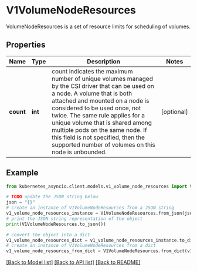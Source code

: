 # V1VolumeNodeResources

VolumeNodeResources is a set of resource limits for scheduling of volumes.

## Properties

Name | Type | Description | Notes
------------ | ------------- | ------------- | -------------
**count** | **int** | count indicates the maximum number of unique volumes managed by the CSI driver that can be used on a node. A volume that is both attached and mounted on a node is considered to be used once, not twice. The same rule applies for a unique volume that is shared among multiple pods on the same node. If this field is not specified, then the supported number of volumes on this node is unbounded. | [optional] 

## Example

```python
from kubernetes_asyncio.client.models.v1_volume_node_resources import V1VolumeNodeResources

# TODO update the JSON string below
json = "{}"
# create an instance of V1VolumeNodeResources from a JSON string
v1_volume_node_resources_instance = V1VolumeNodeResources.from_json(json)
# print the JSON string representation of the object
print(V1VolumeNodeResources.to_json())

# convert the object into a dict
v1_volume_node_resources_dict = v1_volume_node_resources_instance.to_dict()
# create an instance of V1VolumeNodeResources from a dict
v1_volume_node_resources_from_dict = V1VolumeNodeResources.from_dict(v1_volume_node_resources_dict)
```
[[Back to Model list]](../README.md#documentation-for-models) [[Back to API list]](../README.md#documentation-for-api-endpoints) [[Back to README]](../README.md)



